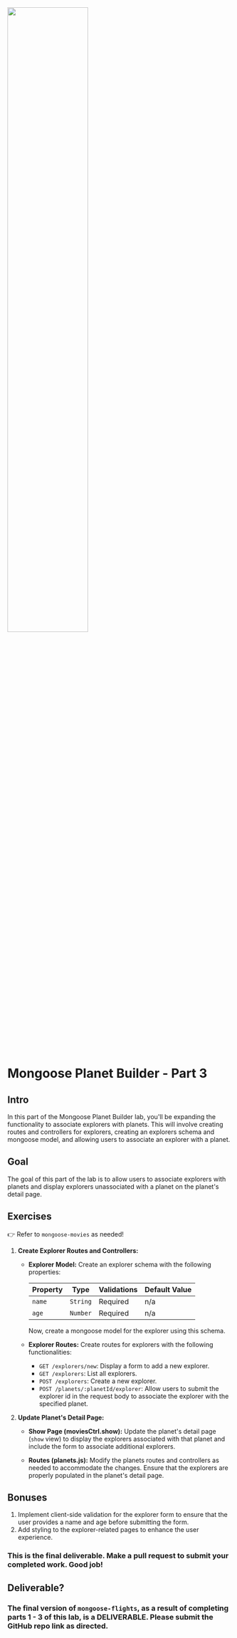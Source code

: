 
<img src="https://i.imgur.com/ONAAEVZ.jpg" width="60%">

# Mongoose Planet Builder - Part 3

## Intro

In this part of the Mongoose Planet Builder lab, you'll be expanding the functionality to associate explorers with planets. This will involve creating routes and controllers for explorers, creating an explorers schema and mongoose model, and allowing users to associate an explorer with a planet.

## Goal

The goal of this part of the lab is to allow users to associate explorers with planets and display explorers unassociated with a planet on the planet's detail page.

## Exercises

👉 Refer to `mongoose-movies` as needed!

1. **Create Explorer Routes and Controllers:**

    - **Explorer Model:**
        Create an explorer schema with the following properties:

        | Property | Type    | Validations      | Default Value |
        |----------|---------|------------------|---------------|
        | `name`   | `String`| Required         | n/a           |
        | `age`    | `Number`| Required         | n/a           |

        Now, create a mongoose model for the explorer using this schema.

    - **Explorer Routes:**
        Create routes for explorers with the following functionalities:

        - `GET /explorers/new`: Display a form to add a new explorer.
        - `GET /explorers`: List all explorers.
        - `POST /explorers`: Create a new explorer.
        - `POST /planets/:planetId/explorer`: Allow users to submit the explorer id in the request body to associate the explorer with the specified planet.

2. **Update Planet's Detail Page:**

    - **Show Page (moviesCtrl.show):**
        Update the planet's detail page (`show` view) to display the explorers associated with that planet and include the form to associate additional explorers.

    - **Routes (planets.js):**
        Modify the planets routes and controllers as needed to accommodate the changes. Ensure that the explorers are properly populated in the planet's detail page.

## Bonuses

1. Implement client-side validation for the explorer form to ensure that the user provides a name and age before submitting the form.
2. Add styling to the explorer-related pages to enhance the user experience.

### This is the final deliverable. Make a pull request to submit your completed work. Good job!


## Deliverable?

### The final version of `mongoose-flights`, as a result of completing parts 1 - 3 of this lab, is a DELIVERABLE.  Please submit the GitHub repo link as directed.
